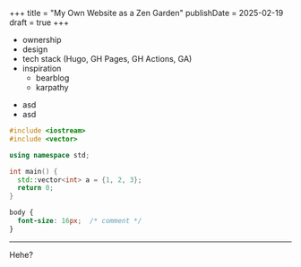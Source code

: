 +++
title = "My Own Website as a Zen Garden"
publishDate = 2025-02-19
draft = true
+++

- ownership
- design
- tech stack (Hugo, GH Pages, GH Actions, GA)
- inspiration
  - bearblog
  - karpathy

* asd
* asd

```c++
#include <iostream>
#include <vector>

using namespace std;

int main() {
  std::vector<int> a = {1, 2, 3};
  return 0;
}
```

```css
body {
  font-size: 16px;  /* comment */
}
```

---

Hehe?
